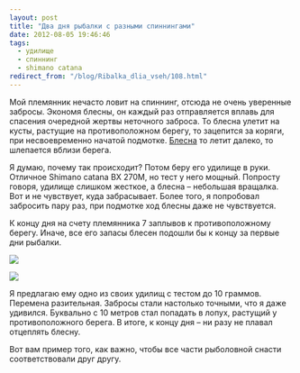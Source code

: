 ```yaml
---
layout: post
title: "Два дня рыбалки с разными спиннингами"
date: 2012-08-05 19:46:46
tags:
  - удилище
  - спиннинг
  - shimano catana
redirect_from: "/blog/Ribalka_dlia_vseh/108.html"
---
```

Мой племянник нечасто ловит на спиннинг, отсюда не очень уверенные
забросы. Экономя блесны, он каждый раз отправляется вплавь для спасения
очередной жертвы неточного заброса. То блесна улетит на кусты, растущие
на противоположном берегу, то зацепится за коряги, при несвоевременно
начатой подмотке. [Блесна][1] то летит далеко, то шлепается вблизи берега.

Я думаю, почему так происходит? Потом беру его удилище в руки. Отличное
Shimano catana BX 270M, но тест у него мощный. Попросту говоря, удилище
слишком жесткое, а блесна – небольшая вращалка. Вот и не чувствует, куда
забрасывает. Более того, я попробовал забросить пару раз, при подмотке
ход блесны даже не чувствуется.

К концу дня на счету племянника 7 заплывов к противоположному берегу.
Иначе, все его запасы блесен подошли бы к концу за первые дни рыбалки.

![](http://fishingguru.ru/uploads/images/00/00/01/2012/08/05/c870b2.jpg)

![](http://fishingguru.ru/uploads/images/00/00/01/2012/08/05/911444.jpg)

Я предлагаю ему одно из своих удилищ с тестом до 10 граммов. Перемена
разительная. Забросы стали настолько точными, что я даже удивился.
Буквально с 10 метров стал попадать в лопух, растущий у противоположного
берега. В итоге, к концу дня – ни разу не плавал отцеплять блесну.

Вот вам пример того, как важно, чтобы все части рыболовной снасти
соответствовали друг другу.

[1]: /blog/Ribalka_dlia_vseh/57.html
